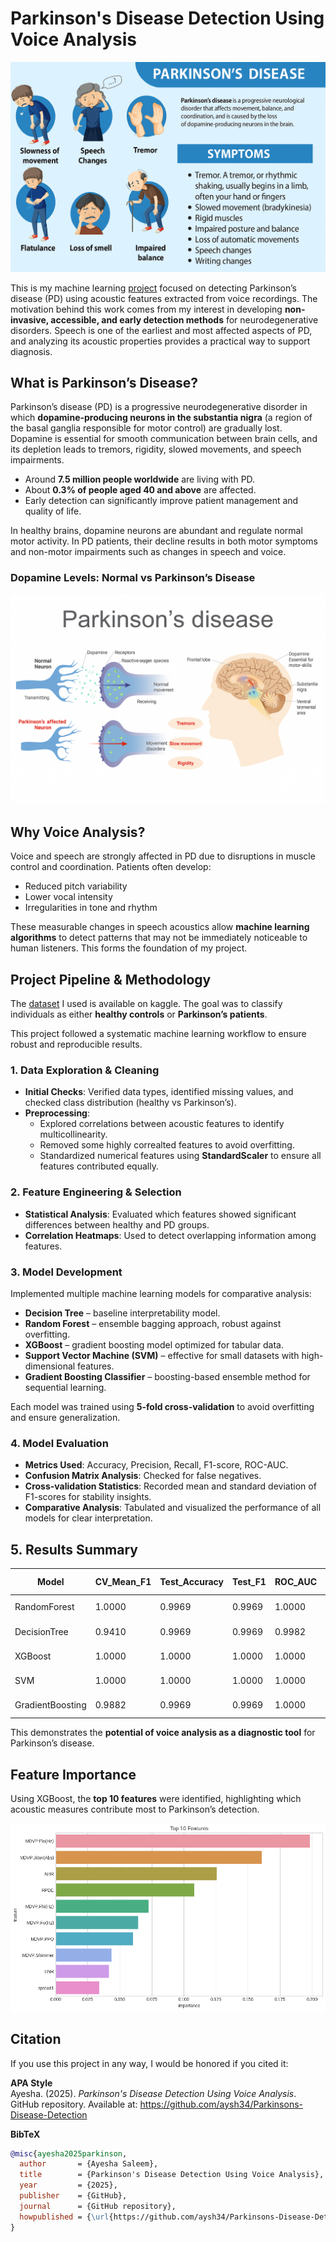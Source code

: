# Parkinson's Disease Detection Using Voice Analysis

![Image Description](https://github.com/aysh34/Parkinsons-Disease-Detection/blob/main/assets/parkinsons-disease.png)

This is my machine learning [project](https://www.kaggle.com/code/ayeshasal89/parkinson-s-disease-detection) focused on detecting Parkinson’s disease (PD) using acoustic features extracted from voice recordings. The motivation behind this work comes from my interest in developing **non-invasive, accessible, and early detection methods** for neurodegenerative disorders. Speech is one of the earliest and most affected aspects of PD, and analyzing its acoustic properties provides a practical way to support diagnosis.


## What is Parkinson’s Disease?

Parkinson’s disease (PD) is a progressive neurodegenerative disorder in which **dopamine-producing neurons in the substantia nigra** (a region of the basal ganglia responsible for motor control) are gradually lost. Dopamine is essential for smooth communication between brain cells, and its depletion leads to tremors, rigidity, slowed movements, and speech impairments.  

- Around **7.5 million people worldwide** are living with PD.  
- About **0.3% of people aged 40 and above** are affected.  
- Early detection can significantly improve patient management and quality of life.  

In healthy brains, dopamine neurons are abundant and regulate normal motor activity. In PD patients, their decline results in both motor symptoms and non-motor impairments such as changes in speech and voice.  

### Dopamine Levels: Normal vs Parkinson’s Disease
![Image Description](https://github.com/aysh34/Parkinsons-Disease-Detection/blob/main/assets/dopamine-difference.png)

## Why Voice Analysis?

Voice and speech are strongly affected in PD due to disruptions in muscle control and coordination. Patients often develop:  

- Reduced pitch variability  
- Lower vocal intensity  
- Irregularities in tone and rhythm  

These measurable changes in speech acoustics allow **machine learning algorithms** to detect patterns that may not be immediately noticeable to human listeners. This forms the foundation of my project.  

## Project Pipeline & Methodology  

The [dataset](https://www.kaggle.com/datasets/shreyadutta1116/parkinsons-disease) I used is available on kaggle. The goal was to classify individuals as either **healthy controls** or **Parkinson’s patients**.  

This project followed a systematic machine learning workflow to ensure robust and reproducible results.  

### 1. Data Exploration & Cleaning  
- **Initial Checks**: Verified data types, identified missing values, and checked class distribution (healthy vs Parkinson’s).  
- **Preprocessing**:  
  - Explored correlations between acoustic features to identify multicollinearity.  
  - Removed some highly correalted features to avoid overfitting.  
  - Standardized numerical features using **StandardScaler** to ensure all features contributed equally.  

### 2. Feature Engineering & Selection  
- **Statistical Analysis**: Evaluated which features showed significant differences between healthy and PD groups.  
- **Correlation Heatmaps**: Used to detect overlapping information among features.  

### 3. Model Development  
Implemented multiple machine learning models for comparative analysis:  
- **Decision Tree** – baseline interpretability model.  
- **Random Forest** – ensemble bagging approach, robust against overfitting.  
- **XGBoost** – gradient boosting model optimized for tabular data.  
- **Support Vector Machine (SVM)** – effective for small datasets with high-dimensional features.  
- **Gradient Boosting Classifier** – boosting-based ensemble method for sequential learning.  

Each model was trained using **5-fold cross-validation** to avoid overfitting and ensure generalization.  

### 4. Model Evaluation  
- **Metrics Used**: Accuracy, Precision, Recall, F1-score, ROC-AUC.  
- **Confusion Matrix Analysis**: Checked for false negatives.  
- **Cross-validation Statistics**: Recorded mean and standard deviation of F1-scores for stability insights.  
- **Comparative Analysis**: Tabulated and visualized the performance of all models for clear interpretation.  

## 5. Results Summary

| Model            | CV_Mean_F1 | Test_Accuracy | Test_F1 | ROC_AUC | Confusion Matrix                  |
|------------------|------------|---------------|---------|---------|-----------------------------------|
| RandomForest     | 1.0000     | 0.9969        | 0.9969  | 1.0000  | [[284, 1], [0, 36]]               |
| DecisionTree     | 0.9410     | 0.9969        | 0.9969  | 0.9982  | [[284, 1], [0, 36]]               |
| XGBoost          | 1.0000     | 1.0000        | 1.0000  | 1.0000  | [[285, 0], [0, 36]]               |
| SVM              | 1.0000     | 1.0000        | 1.0000  | 1.0000  | [[285, 0], [0, 36]]               |
| GradientBoosting | 0.9882     | 0.9969        | 0.9969  | 1.0000  | [[284, 1], [0, 36]]               |

This demonstrates the **potential of voice analysis as a diagnostic tool** for Parkinson’s disease.  

## Feature Importance

Using XGBoost, the **top 10 features** were identified, highlighting which acoustic measures contribute most to Parkinson’s detection.  

![image](https://github.com/aysh34/Parkinsons-Disease-Detection/blob/main/assets/top_10.png)

## Citation

If you use this project in any way, I would be honored if you cited it:

**APA Style**  
Ayesha. (2025). *Parkinson's Disease Detection Using Voice Analysis*. GitHub repository. Available at: https://github.com/aysh34/Parkinsons-Disease-Detection

**BibTeX**
```bibtex
@misc{ayesha2025parkinson,
  author       = {Ayesha Saleem},
  title        = {Parkinson's Disease Detection Using Voice Analysis},
  year         = {2025},
  publisher    = {GitHub},
  journal      = {GitHub repository},
  howpublished = {\url{https://github.com/aysh34/Parkinsons-Disease-Detection}},
}
